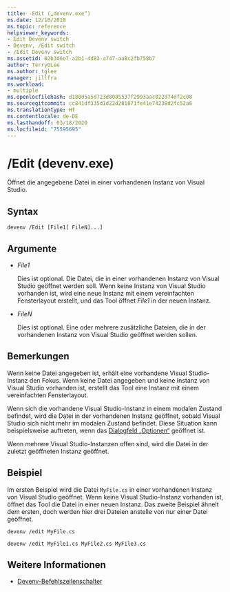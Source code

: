```yaml
---
title: -Edit („devenv.exe“)
ms.date: 12/10/2018
ms.topic: reference
helpviewer_keywords:
- Edit Devenv switch
- Devenv, /Edit switch
- /Edit Devenv switch
ms.assetid: 02b3d6e7-a2b1-4d83-a747-aa8c2fb758b7
author: TerryGLee
ms.author: tglee
manager: jillfra
ms.workload:
- multiple
ms.openlocfilehash: d180d5a5d723d8085537f2993aac022d74df2c08
ms.sourcegitcommit: cc841df335d1d22d281871fe41e74238d2fc52a6
ms.translationtype: HT
ms.contentlocale: de-DE
ms.lasthandoff: 03/18/2020
ms.locfileid: "75595695"
---
```

# <a name="edit-devenvexe"></a>/Edit (devenv.exe)

Öffnet die angegebene Datei in einer vorhandenen Instanz von Visual Studio.

## <a name="syntax"></a>Syntax

```shell
devenv /Edit [File1[ FileN]...]
```

## <a name="arguments"></a>Argumente

- *File1*

  Dies ist optional. Die Datei, die in einer vorhandenen Instanz von Visual Studio geöffnet werden soll. Wenn keine Instanz von Visual Studio vorhanden ist, wird eine neue Instanz mit einem vereinfachten Fensterlayout erstellt, und das Tool öffnet *File1* in der neuen Instanz.

- *FileN*

  Dies ist optional. Eine oder mehrere zusätzliche Dateien, die in der vorhandenen Instanz von Visual Studio geöffnet werden sollen.

## <a name="remarks"></a>Bemerkungen

Wenn keine Datei angegeben ist, erhält eine vorhandene Visual Studio-Instanz den Fokus. Wenn keine Datei angegeben und keine Instanz von Visual Studio vorhanden ist, erstellt das Tool eine Instanz mit einem vereinfachten Fensterlayout.

Wenn sich die vorhandene Visual Studio-Instanz in einem modalen Zustand befindet, wird die Datei in der vorhandenen Instanz geöffnet, sobald Visual Studio sich nicht mehr im modalen Zustand befindet. Diese Situation kann beispielsweise auftreten, wenn das [Dialogfeld „Optionen“](../../ide/reference/options-dialog-box-visual-studio.md) geöffnet ist.

Wenn mehrere Visual Studio-Instanzen offen sind, wird die Datei in der zuletzt geöffneten Instanz geöffnet.

## <a name="example"></a>Beispiel

Im ersten Beispiel wird die Datei `MyFile.cs` in einer vorhandenen Instanz von Visual Studio geöffnet. Wenn keine Visual Studio-Instanz vorhanden ist, öffnet das Tool die Datei in einer neuen Instanz. Das zweite Beispiel ähnelt dem ersten, doch werden hier drei Dateien anstelle von nur einer Datei geöffnet.

```shell
devenv /edit MyFile.cs

devenv /edit MyFile1.cs MyFile2.cs MyFile3.cs
```

## <a name="see-also"></a>Weitere Informationen

- [Devenv-Befehlszeilenschalter](../../ide/reference/devenv-command-line-switches.md)
